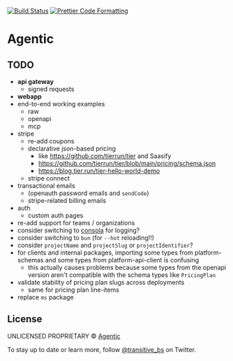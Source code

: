<p>
  <a href="https://github.com/transitive-bullshit/agentic-platform/actions/workflows/main.yml"><img alt="Build Status" src="https://github.com/transitive-bullshit/agentic-platform/actions/workflows/main.yml/badge.svg" /></a>
  <a href="https://prettier.io"><img alt="Prettier Code Formatting" src="https://img.shields.io/badge/code_style-prettier-brightgreen.svg" /></a>
</p>

# Agentic <!-- omit from toc -->

## TODO

- **api gateway**
  - signed requests
- **webapp**
- end-to-end working examples
  - raw
  - openapi
  - mcp
- stripe
  - re-add coupons
  - declarative json-based pricing
    - like https://github.com/tierrun/tier and Saasify
    - https://github.com/tierrun/tier/blob/main/pricing/schema.json
    - https://blog.tier.run/tier-hello-world-demo
  - stripe connect
- transactional emails
  - (openauth password emails and `sendCode`)
  - stripe-related billing emails
- auth
  - custom auth pages
- re-add support for teams / organizations
- consider switching to [consola](https://github.com/unjs/consola) for logging?
- consider switching to `bun` (for `--hot` reloading!!)
- consider `projectName` and `projectSlug` or `projectIdentifier`?
- for clients and internal packages, importing some types from platform-schemas and some types from platform-api-client is confusing
  - this actually causes problems because some types from the openapi version aren't compatible with the schema types like `PricingPlan`
- validate stability of pricing plan slugs across deployments
  - same for pricing plan line-items
- replace `ms` package

## License

UNLICENSED PROPRIETARY © [Agentic](https://x.com/transitive_bs)

To stay up to date or learn more, follow [@transitive_bs](https://x.com/transitive_bs) on Twitter.
